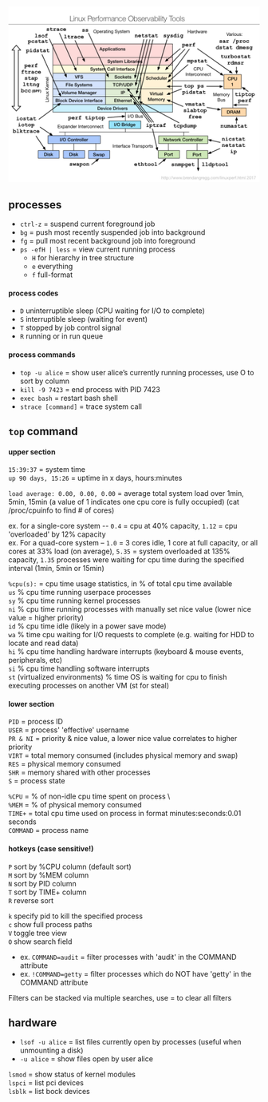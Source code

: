 
![performance-observation-tools](/images/performance-observation-tools.png)

## processes

- `ctrl-z` = suspend current foreground job
- `bg` = push most recently suspended job into background
- `fg` = pull most recent background job into foreground 
- `ps -efH | less` = view current running process
  - `H` for hierarchy in tree structure
  - `e` everything
  - `f` full-format

#### process codes 
- `D` uninterruptible sleep (CPU waiting for I/O to complete)
- `S` interruptible sleep (waiting for event)
- `T` stopped by job control signal
- `R` running or in run queue 

#### process commands
- `top -u alice` = show user alice’s currently running processes, use O to sort by column
- `kill -9 7423` = end process with PID 7423
- `exec bash` = restart bash shell
- `strace [command]` = trace system call 
 
 
## `top` command

#### upper section 
`15:39:37` = system time \
`up 90 days, 15:26` = uptime in x days, hours:minutes

`load average: 0.00, 0.00, 0.00` = average total system load over 1min, 5min, 15min
(a value of 1 indicates one cpu core is fully occupied) (cat /proc/cpuinfo to find # of cores)

ex. for a single-core system -- `0.4` = cpu at 40% capacity, `1.12` = cpu 'overloaded' by 12% capacity \
ex. For a quad-core system – `1.0` = 3 cores idle, 1 core at full capacity, or all cores at 33% load (on average), `5.35` = system overloaded at 135% capacity, `1.35` processes were waiting for cpu time during the specified interval (1min, 5min or 15min) 

 
`%cpu(s):` = cpu time usage statistics, in % of total cpu time available \
    `us` % cpu time running userpace processes \
    `sy` % cpu time running kernel processes \
    `ni` % cpu time running processes with manually set nice value (lower nice value = higher priority) \
    `id` % cpu time idle (likely in a power save mode) \
    `wa` % time cpu waiting for I/O requests to complete (e.g. waiting for HDD to locate and read data) \
    `hi` % cpu time handling hardware interrupts (keyboard & mouse events, peripherals, etc) \
    `si` % cpu time handling software interrupts \
    `st` (virtualized environments) % time OS is waiting for cpu to finish executing processes on another VM (st for steal) 

#### lower section
`PID` = process ID \
`USER` = process' 'effective' username \
`PR & NI` = priority & nice value, a lower nice value correlates to higher priority \
`VIRT` = total memory consumed (includes physical memory and swap) \
`RES` = physical memory consumed \
`SHR` = memory shared with other processes \
`S` = process state

`%CPU` = % of non-idle cpu time spent on process \  
`%MEM` = % of physical memory consumed \
`TIME+` = total cpu time used on process in format minutes:seconds:0.01 seconds \
`COMMAND` = process name 

#### hotkeys (case sensitive!)
`P` sort by %CPU column (default sort) \
`M` sort by %MEM column \
`N` sort by PID column \
`T` sort by TIME+ column \
`R` reverse sort 

`k` specify pid to kill the specified process \
`c` show full process paths \
`V` toggle tree view \
`O` show search field
- ex. `COMMAND=audit` = filter processes with 'audit' in the COMMAND attribute 
- ex. `!COMMAND=getty` = filter processes which do NOT have 'getty' in the COMMAND attribute  

Filters can be stacked via multiple searches, use = to clear all filters 

## hardware

- `lsof -u alice` = list files currently open by processes (useful when unmounting a disk) 
- `-u alice` = show files open by user alice 

`lsmod` = show status of kernel modules \
`lspci` = list pci devices \
`lsblk` = list bock devices 
